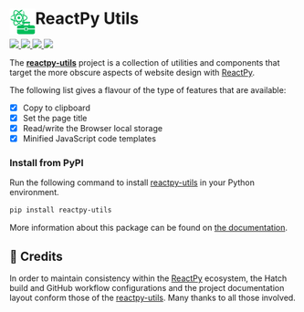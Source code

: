# <img src="https://raw.githubusercontent.com//stevej2608/reactpy-utils/main/docs/src/assets/image/logo-toolbox.svg" align="left" height="45"/> ReactPy Utils

<p>
    <a href="https://github.com/stevej2608/reactpy-utils/actions/workflows/test-src.yml">
        <img src="https://github.com/stevej2608/reactpy-utils/actions/workflows/test-src.yml/badge.svg">
    </a>
    <a href="https://pypi.python.org/pypi/reactpy-utils">
        <img src="https://img.shields.io/pypi/v/reactpy-utils.svg?label=PyPI">
    </a>
    <a href="https://github.com/stevej2608/reactpy-utils/blob/main/LICENSE.md">
        <img src="https://img.shields.io/badge/License-MIT-purple.svg">
    </a>
    <a href="https://stevej2608.github.io/reactpy-utils/develop">
        <img src="https://img.shields.io/website?down_message=offline&label=Docs&logo=read%20the%20docs&logoColor=white&up_message=online&url=https%3A%2F%2Fstevej2608.github.io%2Freactpy-utils%2F">
    </a>
</p>

The **[reactpy-utils]** project is a collection of utilities and components that target the more obscure aspects
of website design with [ReactPy]. 

The following list gives a flavour of the type of features that are available:

- [X] Copy to clipboard
- [X] Set the page title
- [X] Read/write the Browser local storage 
- [X] Minified JavaScript code templates

### Install from PyPI

Run the following command to install [reactpy-utils] in your Python environment.

```bash linenums="0"
pip install reactpy-utils
```

More information about this package can be found on [the documentation](https://stevej2608.github.io/reactpy-utils/latest/).

## 🙏 Credits

In order to maintain consistency within the [ReactPy] ecosystem, the Hatch build and GitHub workflow 
configurations and the project documentation layout conform those of the [reactpy-utils]. Many thanks to 
all those involved.

[reactpy-utils]: https://pypi.org/project/reactpy-utils/
[reactpy-router]: https://github.com/stevej2608/reactpy-router
[ReactPy]: https://reactpy.dev/docs/index.html

